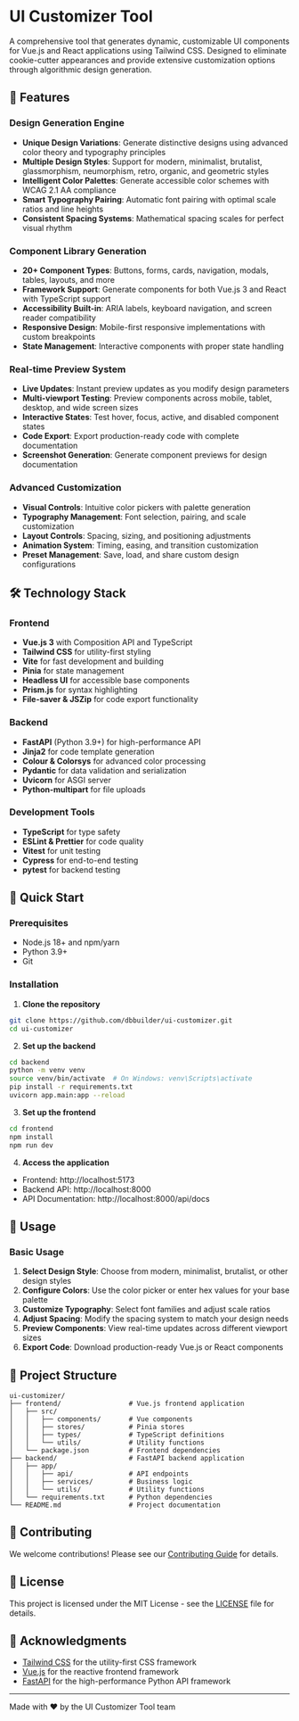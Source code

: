 # UI Customizer Tool

A comprehensive tool that generates dynamic, customizable UI components for Vue.js and React applications using Tailwind CSS. Designed to eliminate cookie-cutter appearances and provide extensive customization options through algorithmic design generation.

## 🌟 Features

### Design Generation Engine
- **Unique Design Variations**: Generate distinctive designs using advanced color theory and typography principles
- **Multiple Design Styles**: Support for modern, minimalist, brutalist, glassmorphism, neumorphism, retro, organic, and geometric styles
- **Intelligent Color Palettes**: Generate accessible color schemes with WCAG 2.1 AA compliance
- **Smart Typography Pairing**: Automatic font pairing with optimal scale ratios and line heights
- **Consistent Spacing Systems**: Mathematical spacing scales for perfect visual rhythm

### Component Library Generation
- **20+ Component Types**: Buttons, forms, cards, navigation, modals, tables, layouts, and more
- **Framework Support**: Generate components for both Vue.js 3 and React with TypeScript support
- **Accessibility Built-in**: ARIA labels, keyboard navigation, and screen reader compatibility
- **Responsive Design**: Mobile-first responsive implementations with custom breakpoints
- **State Management**: Interactive components with proper state handling

### Real-time Preview System
- **Live Updates**: Instant preview updates as you modify design parameters
- **Multi-viewport Testing**: Preview components across mobile, tablet, desktop, and wide screen sizes
- **Interactive States**: Test hover, focus, active, and disabled component states
- **Code Export**: Export production-ready code with complete documentation
- **Screenshot Generation**: Generate component previews for design documentation

### Advanced Customization
- **Visual Controls**: Intuitive color pickers with palette generation
- **Typography Management**: Font selection, pairing, and scale customization
- **Layout Controls**: Spacing, sizing, and positioning adjustments
- **Animation System**: Timing, easing, and transition customization
- **Preset Management**: Save, load, and share custom design configurations

## 🛠️ Technology Stack

### Frontend
- **Vue.js 3** with Composition API and TypeScript
- **Tailwind CSS** for utility-first styling
- **Vite** for fast development and building
- **Pinia** for state management
- **Headless UI** for accessible base components
- **Prism.js** for syntax highlighting
- **File-saver & JSZip** for code export functionality

### Backend
- **FastAPI** (Python 3.9+) for high-performance API
- **Jinja2** for code template generation
- **Colour & Colorsys** for advanced color processing
- **Pydantic** for data validation and serialization
- **Uvicorn** for ASGI server
- **Python-multipart** for file uploads

### Development Tools
- **TypeScript** for type safety
- **ESLint & Prettier** for code quality
- **Vitest** for unit testing
- **Cypress** for end-to-end testing
- **pytest** for backend testing

## 🚀 Quick Start

### Prerequisites
- Node.js 18+ and npm/yarn
- Python 3.9+
- Git

### Installation

1. **Clone the repository**
```bash
git clone https://github.com/dbbuilder/ui-customizer.git
cd ui-customizer
```

2. **Set up the backend**
```bash
cd backend
python -m venv venv
source venv/bin/activate  # On Windows: venv\Scripts\activate
pip install -r requirements.txt
uvicorn app.main:app --reload
```

3. **Set up the frontend**
```bash
cd frontend
npm install
npm run dev
```

4. **Access the application**
- Frontend: http://localhost:5173
- Backend API: http://localhost:8000
- API Documentation: http://localhost:8000/api/docs

## 📖 Usage

### Basic Usage

1. **Select Design Style**: Choose from modern, minimalist, brutalist, or other design styles
2. **Configure Colors**: Use the color picker or enter hex values for your base palette
3. **Customize Typography**: Select font families and adjust scale ratios
4. **Adjust Spacing**: Modify the spacing system to match your design needs
5. **Preview Components**: View real-time updates across different viewport sizes
6. **Export Code**: Download production-ready Vue.js or React components

## 📁 Project Structure

```
ui-customizer/
├── frontend/                 # Vue.js frontend application
│   ├── src/
│   │   ├── components/       # Vue components
│   │   ├── stores/           # Pinia stores
│   │   ├── types/            # TypeScript definitions
│   │   └── utils/            # Utility functions
│   └── package.json          # Frontend dependencies
├── backend/                  # FastAPI backend application
│   ├── app/
│   │   ├── api/              # API endpoints
│   │   ├── services/         # Business logic
│   │   └── utils/            # Utility functions
│   └── requirements.txt      # Python dependencies
└── README.md                 # Project documentation
```

## 🤝 Contributing

We welcome contributions! Please see our [Contributing Guide](CONTRIBUTING.md) for details.

## 📄 License

This project is licensed under the MIT License - see the [LICENSE](LICENSE) file for details.

## 🙏 Acknowledgments

- [Tailwind CSS](https://tailwindcss.com/) for the utility-first CSS framework
- [Vue.js](https://vuejs.org/) for the reactive frontend framework
- [FastAPI](https://fastapi.tiangolo.com/) for the high-performance Python API framework

---

Made with ❤️ by the UI Customizer Tool team